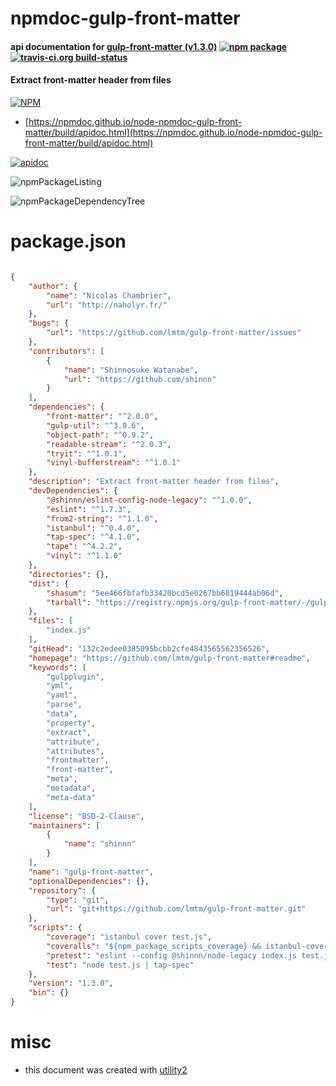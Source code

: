 # npmdoc-gulp-front-matter

#### api documentation for  [gulp-front-matter (v1.3.0)](https://github.com/lmtm/gulp-front-matter#readme)  [![npm package](https://img.shields.io/npm/v/npmdoc-gulp-front-matter.svg?style=flat-square)](https://www.npmjs.org/package/npmdoc-gulp-front-matter) [![travis-ci.org build-status](https://api.travis-ci.org/npmdoc/node-npmdoc-gulp-front-matter.svg)](https://travis-ci.org/npmdoc/node-npmdoc-gulp-front-matter)

#### Extract front-matter header from files

[![NPM](https://nodei.co/npm/gulp-front-matter.png?downloads=true&downloadRank=true&stars=true)](https://www.npmjs.com/package/gulp-front-matter)

- [https://npmdoc.github.io/node-npmdoc-gulp-front-matter/build/apidoc.html](https://npmdoc.github.io/node-npmdoc-gulp-front-matter/build/apidoc.html)

[![apidoc](https://npmdoc.github.io/node-npmdoc-gulp-front-matter/build/screenCapture.buildCi.browser.%252Ftmp%252Fbuild%252Fapidoc.html.png)](https://npmdoc.github.io/node-npmdoc-gulp-front-matter/build/apidoc.html)

![npmPackageListing](https://npmdoc.github.io/node-npmdoc-gulp-front-matter/build/screenCapture.npmPackageListing.svg)

![npmPackageDependencyTree](https://npmdoc.github.io/node-npmdoc-gulp-front-matter/build/screenCapture.npmPackageDependencyTree.svg)



# package.json

```json

{
    "author": {
        "name": "Nicolas Chambrier",
        "url": "http://naholyr.fr/"
    },
    "bugs": {
        "url": "https://github.com/lmtm/gulp-front-matter/issues"
    },
    "contributors": [
        {
            "name": "Shinnosuke Watanabe",
            "url": "https://github.com/shinnn"
        }
    ],
    "dependencies": {
        "front-matter": "^2.0.0",
        "gulp-util": "^3.0.6",
        "object-path": "^0.9.2",
        "readable-stream": "^2.0.3",
        "tryit": "^1.0.1",
        "vinyl-bufferstream": "^1.0.1"
    },
    "description": "Extract front-matter header from files",
    "devDependencies": {
        "@shinnn/eslint-config-node-legacy": "^1.0.0",
        "eslint": "^1.7.3",
        "from2-string": "^1.1.0",
        "istanbul": "^0.4.0",
        "tap-spec": "^4.1.0",
        "tape": "^4.2.2",
        "vinyl": "^1.1.0"
    },
    "directories": {},
    "dist": {
        "shasum": "5ee466fbfafb33420bcd5e0267bb6819444ab06d",
        "tarball": "https://registry.npmjs.org/gulp-front-matter/-/gulp-front-matter-1.3.0.tgz"
    },
    "files": [
        "index.js"
    ],
    "gitHead": "132c2edee0385095bcbb2cfe4843565562356526",
    "homepage": "https://github.com/lmtm/gulp-front-matter#readme",
    "keywords": [
        "gulpplugin",
        "yml",
        "yaml",
        "parse",
        "data",
        "property",
        "extract",
        "attribute",
        "attributes",
        "frontmatter",
        "front-matter",
        "meta",
        "metadata",
        "meta-data"
    ],
    "license": "BSD-2-Clause",
    "maintainers": [
        {
            "name": "shinnn"
        }
    ],
    "name": "gulp-front-matter",
    "optionalDependencies": {},
    "repository": {
        "type": "git",
        "url": "git+https://github.com/lmtm/gulp-front-matter.git"
    },
    "scripts": {
        "coverage": "istanbul cover test.js",
        "coveralls": "${npm_package_scripts_coverage} && istanbul-coveralls",
        "pretest": "eslint --config @shinnn/node-legacy index.js test.js",
        "test": "node test.js | tap-spec"
    },
    "version": "1.3.0",
    "bin": {}
}
```



# misc
- this document was created with [utility2](https://github.com/kaizhu256/node-utility2)
